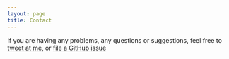```yaml
---
layout: page
title: Contact
---
```


If you are having any problems, any questions or suggestions, feel free to [tweet at me](https://twitter.com/intent/tweet?text=%40RakC3), or [file a GitHub issue](https://github.com/rakeshchada/rakeshchada.github.io/issues/new)
